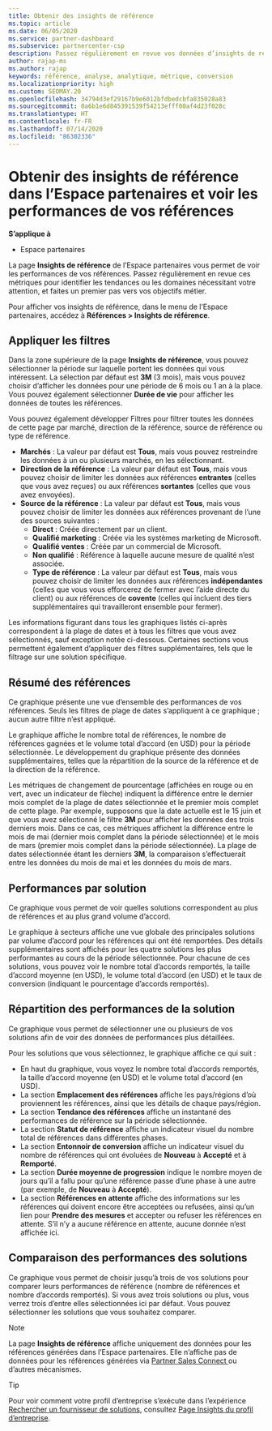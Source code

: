 ```yaml
---
title: Obtenir des insights de référence
ms.topic: article
ms.date: 06/05/2020
ms.service: partner-dashboard
ms.subservice: partnercenter-csp
description: Passez régulièrement en revue vos données d’insights de référence dans l’Espace partenaires pour voir les tendances à traiter ou les domaines d’amélioration pour vous aider à atteindre vos objectifs métiers.
author: rajap-ms
ms.author: rajap
keywords: référence, analyse, analytique, métrique, conversion
ms.localizationpriority: high
ms.custom: SEOMAY.20
ms.openlocfilehash: 34794d3ef29167b9e6012bfdbedcbfa835028a83
ms.sourcegitcommit: 0a6b1e6d845391539f54213efff00af4d23f028c
ms.translationtype: HT
ms.contentlocale: fr-FR
ms.lasthandoff: 07/14/2020
ms.locfileid: "86302336"
---
```

# <a name="get-referral-insights-in-partner-center-and-find-out-how-your-referrals-are-doing"></a>Obtenir des insights de référence dans l’Espace partenaires et voir les performances de vos références

**S’applique à**

- Espace partenaires

La page **Insights de référence** de l’Espace partenaires vous permet de voir les performances de vos références. Passez régulièrement en revue ces métriques pour identifier les tendances ou les domaines nécessitant votre attention, et faites un premier pas vers vos objectifs métier.

Pour afficher vos insights de référence, dans le menu de l’Espace partenaires, accédez à **Références > Insights de référence**.

## <a name="apply-filters"></a>Appliquer les filtres

Dans la zone supérieure de la page **Insights de référence**, vous pouvez sélectionner la période sur laquelle portent les données qui vous intéressent. La sélection par défaut est **3M** (3 mois), mais vous pouvez choisir d’afficher les données pour une période de 6 mois ou 1 an à la place. Vous pouvez également sélectionner **Durée de vie** pour afficher les données de toutes les références.

Vous pouvez également développer Filtres pour filtrer toutes les données de cette page par marché, direction de la référence, source de référence ou type de référence.
- **Marchés** : La valeur par défaut est **Tous**, mais vous pouvez restreindre les données à un ou plusieurs marchés, en les sélectionnant.
- **Direction de la référence** : La valeur par défaut est **Tous**, mais vous pouvez choisir de limiter les données aux références **entrantes** (celles que vous avez reçues) ou aux références **sortantes** (celles que vous avez envoyées).
- **Source de la référence** : La valeur par défaut est **Tous**, mais vous pouvez choisir de limiter les données aux références provenant de l’une des sources suivantes :
  - **Direct** : Créée directement par un client.
  - **Qualifié marketing** : Créée via les systèmes marketing de Microsoft.
  - **Qualifié ventes** : Créée par un commercial de Microsoft.
  - **Non qualifié** : Référence à laquelle aucune mesure de qualité n’est associée.
  - **Type de référence** : La valeur par défaut est **Tous**, mais vous pouvez choisir de limiter les données aux références **indépendantes** (celles que vous vous efforcerez de fermer avec l’aide directe du client) ou aux références de **covente** (celles qui incluent des tiers supplémentaires qui travailleront ensemble pour fermer).

Les informations figurant dans tous les graphiques listés ci-après correspondent à la plage de dates et à tous les filtres que vous avez sélectionnés, sauf exception notée ci-dessous. Certaines sections vous permettent également d’appliquer des filtres supplémentaires, tels que le filtrage sur une solution spécifique.

## <a name="referrals-summary"></a>Résumé des références

Ce graphique présente une vue d’ensemble des performances de vos références. Seuls les filtres de plage de dates s’appliquent à ce graphique ; aucun autre filtre n’est appliqué. 

Le graphique affiche le nombre total de références, le nombre de références gagnées et le volume total d’accord (en USD) pour la période sélectionnée. Le développement du graphique présente des données supplémentaires, telles que la répartition de la source de la référence et de la direction de la référence. 

Les métriques de changement de pourcentage (affichées en rouge ou en vert, avec un indicateur de flèche) indiquent la différence entre le dernier mois complet de la plage de dates sélectionnée et le premier mois complet de cette plage. Par exemple, supposons que la date actuelle est le 15 juin et que vous avez sélectionné le filtre **3M** pour afficher les données des trois derniers mois. Dans ce cas, ces métriques affichent la différence entre le mois de mai (dernier mois complet dans la période sélectionnée) et le mois de mars (premier mois complet dans la période sélectionnée). La plage de dates sélectionnée étant les derniers **3M**, la comparaison s’effectuerait entre les données du mois de mai et les données du mois de mars.

## <a name="performance-by-solution"></a>Performances par solution

Ce graphique vous permet de voir quelles solutions correspondent au plus de références et au plus grand volume d’accord.

Le graphique à secteurs affiche une vue globale des principales solutions par volume d’accord pour les références qui ont été remportées. Des détails supplémentaires sont affichés pour les quatre solutions les plus performantes au cours de la période sélectionnée. Pour chacune de ces solutions, vous pouvez voir le nombre total d’accords remportés, la taille d’accord moyenne (en USD), le volume total d’accord (en USD) et le taux de conversion (indiquant le pourcentage d’accords remportés).

## <a name="solution-performance-breakdown"></a>Répartition des performances de la solution

Ce graphique vous permet de sélectionner une ou plusieurs de vos solutions afin de voir des données de performances plus détaillées.

Pour les solutions que vous sélectionnez, le graphique affiche ce qui suit :
- En haut du graphique, vous voyez le nombre total d’accords remportés, la taille d’accord moyenne (en USD) et le volume total d’accord (en USD).
- La section **Emplacement des références** affiche les pays/régions d’où proviennent les références, ainsi que les détails de chaque pays/région.
- La section **Tendance des références** affiche un instantané des performances de référence sur la période sélectionnée.
- La section **Statut de référence** affiche un indicateur visuel du nombre total de références dans différentes phases.
- La section **Entonnoir de conversion** affiche un indicateur visuel du nombre de références qui ont évoluées de **Nouveau** à **Accepté** et à **Remporté**.
- La section **Durée moyenne de progression**  indique le nombre moyen de jours qu’il a fallu pour qu’une référence passe d’une phase à une autre (par exemple, de **Nouveau** à **Accepté**).
- La section **Références en attente** affiche des informations sur les références qui doivent encore être acceptées ou refusées, ainsi qu’un lien pour **Prendre des mesures** et accepter ou refuser les références en attente. S’il n’y a aucune référence en attente, aucune donnée n’est affichée ici.

## <a name="solution-performance-comparison"></a>Comparaison des performances des solutions

Ce graphique vous permet de choisir jusqu’à trois de vos solutions pour comparer leurs performances de référence (nombre de références et nombre d’accords remportés). Si vous avez trois solutions ou plus, vous verrez trois d’entre elles sélectionnées ici par défaut. Vous pouvez sélectionner les solutions que vous souhaitez comparer.

> [!NOTE]
> La page **Insights de référence** affiche uniquement des données pour les références générées dans l’Espace partenaires. Elle n’affiche pas de données pour les références générées via [Partner Sales Connect ](https://support.microsoft.com/help/3170447/learn-to-use-partner-center-sales-connect) ou d’autres mécanismes.

> [!TIP]
> Pour voir comment votre profil d’entreprise s’exécute dans l’expérience [Rechercher un fournisseur de solutions](https://www.microsoft.com/solution-providers/home), consultez [Page Insights du profil d’entreprise](analyze-your-marketing-profile.md).